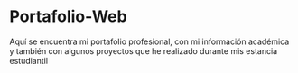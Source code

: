 # Portafolio-Web
Aquí se encuentra mi portafolio profesional, con mi información académica y también con algunos proyectos que he realizado durante mis estancia estudiantil
